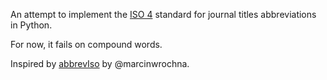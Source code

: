 An attempt to implement the [ISO 4](https://en.wikipedia.org/wiki/ISO_4) standard for journal titles abbreviations in Python.

For now, it fails on compound words.

Inspired by [abbrevIso](https://github.com/marcinwrochna/abbrevIso) by @marcinwrochna.